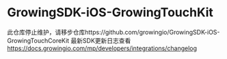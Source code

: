 # GrowingSDK-iOS-GrowingTouchKit
此仓库停止维护，请移步仓库https://github.com/growingio/GrowingSDK-iOS-GrowingTouchCoreKit
 最新SDK更新日志查看 https://docs.growingio.com/mp/developers/integrations/changelog

